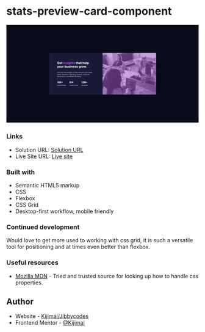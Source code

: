 # stats-preview-card-component
![](./images/Screenshot-lg.png)

### Links

- Solution URL: [Solution URL](https://github.com/Kijimai/stats-preview-card-component)
- Live Site URL: [Live site](https://kijimai.github.io/stats-preview-card-component/)

### Built with

- Semantic HTML5 markup
- CSS
- Flexbox
- CSS Grid
- Desktop-first workflow, mobile friendly

### Continued development

Would love to get more used to working with css grid, it is such a versatile tool for positioning and at times even better than flexbox.

### Useful resources

- [Mozilla MDN](https://developer.mozilla.org/en-US/) - Tried and trusted source for looking up how to handle css properties.

## Author

- Website - [Kijimai/Jibbycodes](https://github.com/Kijimai)
- Frontend Mentor - [@Kijimai](https://www.frontendmentor.io/profile/Kijimai)

